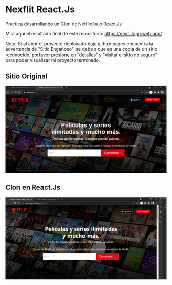 # Nexflit React.Js

Practica desarrollando un Clon de Netflix bajo React.Js

Mira aquí el resultado final de este repositorio: https://nexflitapp.web.app/

Nota: Si al abrir el proyecto deployado bajo github pages encuentra la advertencia de "Sitio Engañoso", se debe a que es una copia de un sitio reconocido, porfavor presione en "detalles" y "visitar el sitio no seguro" para poder visualizar mi proyecto terminado.


## Sitio Original
![alt text](https://raw.githubusercontent.com/lavalbuena357/Nexflit/main/public/original.JPG)

## Clon en React.Js
![alt text](https://raw.githubusercontent.com/lavalbuena357/Nexflit/main/public/clon.JPG)
